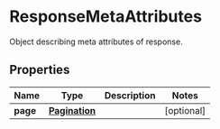 

# ResponseMetaAttributes

Object describing meta attributes of response.
## Properties

Name | Type | Description | Notes
------------ | ------------- | ------------- | -------------
**page** | [**Pagination**](Pagination.md) |  |  [optional]



